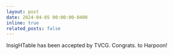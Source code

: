 ```yaml
---
layout: post
date: 2024-04-05 00:00:00-0400
inline: true
related_posts: false
---
```


InsigHTable has been accepted by TVCG. Congrats. to Harpoon!